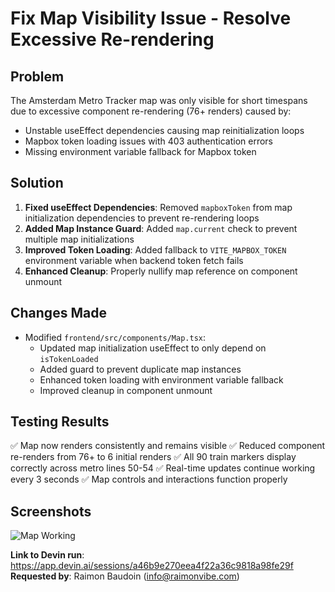 # Fix Map Visibility Issue - Resolve Excessive Re-rendering

## Problem
The Amsterdam Metro Tracker map was only visible for short timespans due to excessive component re-rendering (76+ renders) caused by:
- Unstable useEffect dependencies causing map reinitialization loops
- Mapbox token loading issues with 403 authentication errors
- Missing environment variable fallback for Mapbox token

## Solution
1. **Fixed useEffect Dependencies**: Removed `mapboxToken` from map initialization dependencies to prevent re-rendering loops
2. **Added Map Instance Guard**: Added `map.current` check to prevent multiple map initializations
3. **Improved Token Loading**: Added fallback to `VITE_MAPBOX_TOKEN` environment variable when backend token fetch fails
4. **Enhanced Cleanup**: Properly nullify map reference on component unmount

## Changes Made
- Modified `frontend/src/components/Map.tsx`:
  - Updated map initialization useEffect to only depend on `isTokenLoaded`
  - Added guard to prevent duplicate map instances
  - Enhanced token loading with environment variable fallback
  - Improved cleanup in component unmount

## Testing Results
✅ Map now renders consistently and remains visible
✅ Reduced component re-renders from 76+ to 6 initial renders
✅ All 90 train markers display correctly across metro lines 50-54
✅ Real-time updates continue working every 3 seconds
✅ Map controls and interactions function properly

## Screenshots
![Map Working](screenshots/localhost_5173_065706.png)

**Link to Devin run**: https://app.devin.ai/sessions/a46b9e270eea4f22a36c9818a98fe29f
**Requested by**: Raimon Baudoin (info@raimonvibe.com)
